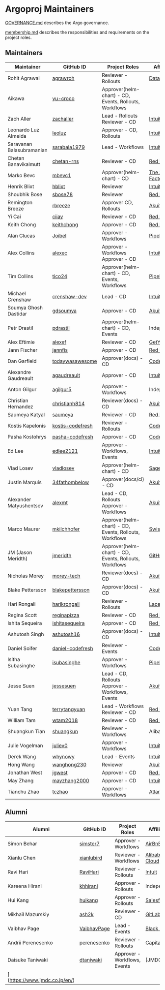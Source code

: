 # Argoproj Maintainers

[GOVERNANCE.md](https://github.com/argoproj/argoproj/blob/master/community/GOVERNANCE.md) describes the Argo governance.

[membership.md](https://github.com/argoproj/argoproj/blob/master/community/membership.md) describes the responsibilities and requirements on the project roles. 

## Maintainers

| Maintainer                | GitHub ID                                               | Project Roles                                          | Affiliation                                          |
|---------------------------|---------------------------------------------------------|--------------------------------------------------------|------------------------------------------------------|
| Rohit Agrawal             | [agrawroh](https://github.com/agrawroh)                 | Reviewer - Rollouts                                    | [Databricks](https://databricks.com/)                |
| Aikawa                    | [yu-croco](https://github.com/yu-croco)                 | Approver(helm-chart) - CD, Events, Rollouts, Workflows |                                                      |
| Zach Aller                | [zachaller](https://github.com/zachaller)               | Lead - Rollouts <br/>Reviewer - CD                     | [Intuit](https://www.github.com/intuit/)             |
| Leonardo Luz Almeida      | [leoluz](https://github.com/leoluz)                     | Approver - CD, Rollouts                                | [Intuit](https://www.github.com/intuit/)             |
| Saravanan Balasubramanian | [sarabala1979](https://github.com/sarabala1979)         | Lead - Workflows                                       | [Intuit](https://www.github.com/intuit/)             |
| Chetan Banavikalmutt      | [chetan-rns](https://github.com/chetan-rns)             | Reviewer - CD                                          | [Red Hat](https://www.github.com/redhat/)            |
| Marko Bevc                | [mbevc1](https://github.com/mbevc1)                     | Approver(helm-chart) - CD                              | [The Scale Factory](https://github.com/scalefactory) |
| Henrik Blixt              | [hblixt](https://github.com/hblixt)                     | Reviewer                                               | [Intuit](https://www.github.com/intuit/)             |
| Shoubhik Bose             | [sbose78](https://github.com/sbose78)                   | Reviewer                                               | [Red Hat](https://www.github.com/redhat/)            |
| Remington Breeze          | [rbreeze](https://github.com/rbreeze)                   | Approver CD, Rollouts                                  | [Akuity](https://akuity.io/)                         |
| Yi Cai                    | [ciiay](https://github.com/ciiay)                       | Reviewer - CD                                          | [Red Hat](https://www.github.com/redhat/)            |
| Keith Chong               | [keithchong](https://github.com/keithchong)             | Approver - CD                                          | [Red Hat](https://www.github.com/redhat/)            |
| Alan Clucas               | [Joibel](https://github.com/Joibel)                     | Approver - Workflows                                   | [Pipekit](https://www.pipekit.io/)                   |
| Alex Collins              | [alexec](https://github.com/alexec)                     | Approver - Workflows <br/>Approver - CD                | [Intuit](https://www.github.com/intuit/)             |
| Tim Collins               | [tico24](https://github.com/tico24)                     | Approver(helm-chart) - CD, Events, Workflows           | [Pipekit](https://pipekit.io/)                       |
| Michael Crenshaw          | [crenshaw-dev](https://github.com/crenshaw-dev)         | Lead - CD                                              | [Intuit](https://www.github.com/intuit/)             |
| Soumya Ghosh Dastidar     | [gdsoumya](https://github.com/gdsoumya)                 | Approver - CD                                          | [Akuity](https://akuity.io/)                         |
| Petr Drastil              | [pdrastil](https://github.com/pdrastil)                 | Approver(helm-chart) - CD, Events                      | Independent                                          |
| Alex Eftimie              | [alexef](https://github.com/alexef)                     | Reviewer - CD                                          | [GetYourGuide](https://www.getyourguide.com/)        |
| Jann Fischer              | [jannfis](https://github.com/jannfis)                   | Approver - CD                                          | [Red Hat](https://www.github.com/redhat/)            |
| Dan Garfield              | [todaywasawesome](https://github.com/todaywasawesome)   | Approver(docs) - CD                                    | [Codefresh](https://www.github.com/codefresh/)       |
| Alexandre Gaudreault      | [agaudreault](https://github.com/agaudreault)           | Approver - CD                                          | [Intuit](https://www.github.com/intuit/)             |
| Anton Gilgur              | [agilgur5](https://github.com/agilgur5)                 | Approver - Workflows                                   | Independent                                          |
| Christian Hernandez       | [christianh814](https://github.com/christianh814)       | Reviewer(docs) - CD                                    | [Akuity](https://akuity.io/)                         |
| Saumeya Katyal            | [saumeya](https://github.com/saumeya)                   | Reviewer - CD                                          | [Red Hat](https://www.github.com/redhat/)            |
| Kostis Kapelonis          | [kostis-codefresh](https://github.com/kostis-codefresh) | Reviewer - Rollouts                                    | [Codefresh](https://www.github.com/codefresh/)       |
| Pasha Kostohrys           | [pasha-codefresh](https://github.com/pasha-codefresh)   | Approver - CD                                          | [Codefresh](https://www.github.com/codefresh/)       |
| Ed Lee                    | [edlee2121](https://github.com/edlee2121)               | Approver - Workflows, Events                           | [Intuit](https://www.github.com/intuit/)             |
| Vlad Losev                | [vladlosev](https://github.com/vladlosev)               | Approver(helm-chart) - CD                              | [Sage Intacct](https://github.com/intacct)           |
| Justin Marquis            | [34fathombelow](https://github.com/34fathombelow)       | Approver(docs/ci) - CD                                 | [Akuity](https://akuity.io/)                         |
| Alexander Matyushentsev   | [alexmt](https://github.com/alexmt)                     | Lead - CD, Rollouts <br/>Approver - Workflows          | [Akuity](https://akuity.io/)                         |
| Marco Maurer              | [mkilchhofer](https://github.com/mkilchhofer)           | Approver(helm-chart) - CD, Events, Rollouts, Workflows | [Swiss Post](https://post.ch/)                       |
| JM (Jason Meridth)        | [jmeridth](https://github.com/jmeridth)                 | Approver(helm-chart) - CD, Events, Rollouts, Workflows | [GitHub](https://github.com/)                        |
| Nicholas Morey            | [morey-tech](https://github.com/morey-tech)             | Reviewer(docs) - CD                                    | [Akuity](https://akuity.io/)                         |
| Blake Pettersson          | [blakepettersson](https://github.com/blakepettersson)   | Approver(docs) - CD                                    | [Akuity](https://akuity.io/)                         |
| Hari Rongali              | [harikrongali](https://github.com/harikrongali)         | Reviewer - Rollouts                                    | [Lacework](https://github.com/lacework)              |
| Regina Scott              | [reginapizza](https://github.com/reginapizza)           | Reviewer - CD                                          | [Red Hat](https://www.github.com/redhat/)            |
| Ishita Sequeira           | [ishitasequeira](https://github.com/ishitasequeira)     | Approver - CD                                          | [Red Hat](https://www.github.com/redhat/)            |
| Ashutosh Singh            | [ashutosh16](https://github.com/ashutosh16)             | Approver(docs) - CD                                    | [Intuit](https://www.github.com/intuit/)             |
| Daniel Soifer             | [daniel-codefresh](https://github.com/daniel-codefresh) | Reviewer - Events                                      | [Codefresh](https://www.github.com/codefresh/)       |
| Isitha Subasinghe         | [isubasinghe](https://github.com/isubasinghe)           | Approver - Workflows                                   | [Pipekit](https://pipekit.io/)                       |
| Jesse Suen                | [jessesuen](https://github.com/jessesuen)               | Lead - CD, Rollouts <br/>Approver - Workflows, Events  | [Akuity](https://akuity.io/)                         |
| Yuan Tang                 | [terrytangyuan](https://github.com/terrytangyuan)       | Lead - Workflows <br/>Reviewer - CD                    | [Red Hat](https://www.github.com/redhat/)            |
| William Tam               | [wtam2018](https://github.com/wtam2018)                 | Reviewer - CD                                          | [Red Hat](https://www.github.com/redhat/)            |
| Shuangkun Tian            | [shuangkun](https://github.com/shuangkun)               | Reviewer - Workflows                                   | Alibaba                                              |
| Julie Vogelman            | [juliev0](https://github.com/juliev0)                   | Approver - Workflows                                   | [Intuit](https://www.github.com/intuit/)             |
| Derek Wang                | [whynowy](https://github.com/whynowy)                   | Lead - Events                                          | [Intuit](https://www.github.com/intuit/)             |
| Hong Wang                 | [wanghong230](https://github.com/wanghong230)           | Reviewer                                               | [Akuity](https://akuity.io/)                         |
| Jonathan West             | [jgwest](https://github.com/jgwest)                     | Approver - CD                                          | [Red Hat](https://www.github.com/redhat/)            |
| May Zhang                 | [mayzhang2000](https://github.com/mayzhang2000)         | Approver - CD                                          | [Intuit](https://www.github.com/intuit/)             |
| Tianchu Zhao              | [tczhao](https://github.com/tczhao)                     | Approver - Workflows                                   | [Atlan](https://atlan.com/)                          |

## Alumni

| Alumni             | GitHub ID                                     | Project Roles                | Affiliation                                     |
|--------------------|-----------------------------------------------|------------------------------|-------------------------------------------------|
| Simon Behar        | [simster7](https://github.com/simster7)       | Approver - Workflows         | [AirBnB](https://www.github.com/airbnb/)        |
| Xianlu Chen        | [xianlubird](https://github.com/xianlubird)   | Reviewer - Workflows         | [Alibaba Cloud](https://github.com/aliyun)      |
| Ravi Hari          | [RaviHari](https://github.com/RaviHari)       | Reviewer - Rollouts          | [Intuit](https://www.github.com/intuit/)        |
| Kareena Hirani     | [khhirani](https://github.com/khhirani)       | Approver - Rollouts          | Independent                                     |
| Hui Kang           | [huikang](https://github.com/huikang)         | Approver - Rollouts          | [Salesforce](https://salesforce.com/)           |
| Mikhail Mazurskiy  | [ash2k](https://github.com/ash2k)             | Reviewer - CD                | [GitLab](https://www.github.com/gitlab/)        |
| Vaibhav Page       | [VaibhavPage](https://github.com/VaibhavPage) | Lead - Events                | [Black Rock](https://www.github.com/blackrock/) |
| Andrii Perenesenko | [perenesenko](https://github.com/perenesenko) | Reviewer - Rollouts          | [Capital One](https://github.com/capitalone/)   |
| Daisuke Taniwaki   | [dtaniwaki](https://github.com/dtaniwaki)     | Approver - Workflows, Events | [JMDC
](https://www.jmdc.co.jp/en/)                      |
